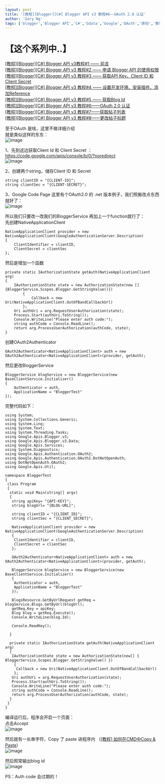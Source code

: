 ```yaml
---
layout: post
title: '[教程][Blogger][C#] Blogger API v3 教程#6——OAuth 2.0 认证'
author: 'Gary Ng'
tags: ['blogger','Blogger API','C#','Gdata','Google','OAuth','原创','教程']
---
```


# 【这个系列中..】

[[教程][Blogger][C#] Blogger API v3教程#1 —— 前言](http://garyngzhongbo.blogspot.com/2013/10/bloggerc-blogger-api-v31.html)  
[[教程][Blogger][C#] Blogger API v3 教程#2 —— 申请 Blogger API 的使用权限](http://garyngzhongbo.blogspot.com/2013/10/bloggerc-blogger-api-v3-2-blogger-api.html)  
[[教程][Blogger][C#] Blogger API v3 教程#3 —— 获取API Key、Client ID 和 Client Secret](http://garyngzhongbo.blogspot.com/2013/10/bloggerc-blogger-api-v3-3-api-keyclient.html)  
[[教程][Blogger][C#] Blogger API v3 教程#4 —— 设置开发环境、安装插件、添加Reference](http://garyngzhongbo.blogspot.com/2013/10/bloggerc-blogger-api-v3-4-reference.html)  
[[教程][Blogger][C#] Blogger API v3 教程#5 —— 获取Blog Id](http://garyngzhongbo.blogspot.com/2013/10/bloggerc-blogger-api-v3-5-blog-id.html)  
[[教程][Blogger][C#] Blogger API v3 教程#6——OAuth 2.0 认证](http://garyngzhongbo.blogspot.com/2013/10/bloggerc-blogger-api-v3-6oauth-20.html)  
[[教程][Blogger][C#] Blogger API v3 教程#7——获取帖子列表](http://garyngzhongbo.blogspot.com/2013/10/bloggerc-blogger-api-v3-7.html)  
[[教程][Blogger][C#] Blogger API v3 教程#8——更改帖子标题](http://garyngzhongbo.blogspot.com/2013/10/bloggerc-blogger-api-v3-8.html)  
  
至于OAuth 是啥，这里不做详细介绍  
就是类似这样的东东：  
![image](http://lh3.ggpht.com/-8EcUGThBuAo/UleX3FKLrSI/AAAAAAAAFG4/inkJJafEn3M/image_thumb.png?imgmax=800)  
  
1、先到这边获取Client Id 和 Client Secret ：<https://code.google.com/apis/console/b/0/?noredirect>  
![image](http://lh5.ggpht.com/-SAYj_aziQ6c/UleX4V30ZUI/AAAAAAAAFHI/jpgqN8JlNkg/image_thumb%25255B1%25255D.png?imgmax=800)  
  
2、创建两个string，储存Client ID 和 Secret  

    
    
    string clientID = "{CLIENT-ID}";
    string clientSec = "{CLIENT-SECRET}";
    

  
  
3、Google Code Page 这里有个OAuth2.0 的 .net 版本例子，我们照搬改点东西就好了：  
![image](http://lh4.ggpht.com/-ZkFSlllU_kQ/UleX6B2cSYI/AAAAAAAAFHY/nCI6Js3QKII/image_thumb%25255B2%25255D.png?imgmax=800)  
  
所以我们只要改一改我们的BloggerService 再加上一个function就行了：  
先创建NativeApplicationClient  

    
    
    NativeApplicationClient provider = new NativeApplicationClient(GoogleAuthenticationServer.Description)
    {
        ClientIdentifier = clientID,
        ClientSecret = clientSec
    };
    

  
然后是增加一个函数  

    
    
    private static IAuthorizationState getAuth(NativeApplicationClient arg)
    {
        IAuthorizationState state = new AuthorizationState(new [] {BloggerService.Scopes.Blogger.GetStringValue()})
            {
                Callback = new Uri(NativeApplicationClient.OutOfBandCallbackUrl)
            };
        Uri authUri = arg.RequestUserAuthorization(state);
        Process.Start(authUri.ToString());
        Console.WriteLine("Please enter auth code:");
        string authCode = Console.ReadLine();
        return arg.ProcessUserAuthorization(authCode, state);
    }
    

  
  
创建OAuth2Authenticator  

    
    
    OAuth2Authenticator<NativeApplicationClient> auth = new OAuth2Authenticator<NativeApplicationClient>(provider, getAuth);
    

  
  
然后更改BloggerService  

    
    
    BloggerService blogService = new BloggerService(new BaseClientService.Initializer()
    {
        Authenticator = auth,
        ApplicationName = "BloggerTest"
    });
    

  
完整代码如下：  

    
    
    using System;
    using System.Collections.Generic;
    using System.Linq;
    using System.Text;
    using System.Threading.Tasks;
    using Google.Apis.Blogger.v3;
    using Google.Apis.Blogger.v3.Data;
    using Google.Apis.Services;
    using System.Diagnostics;
    using Google.Apis.Authentication.OAuth2;
    using Google.Apis.Authentication.OAuth2.DotNetOpenAuth;
    using DotNetOpenAuth.OAuth2;
    using Google.Apis.Util;
    
    namespace BloggerTest
    {
     class Program
     {
      static void Main(string[] args)
      {
       string apiKey= "{API-KEY}";
       string blogUrl= "{BLOG-URL}";
    
       string clientID = "{CLIENT_ID}";
       string clientSec = "{CLIENT_SECRET}";
    
       NativeApplicationClient provider = new NativeApplicationClient(GoogleAuthenticationServer.Description)
       {
        ClientIdentifier = clientID,
        ClientSecret = clientSec
       };
    
       OAuth2Authenticator<NativeApplicationClient> auth = new OAuth2Authenticator<NativeApplicationClient>(provider, getAuth);
    
       BloggerService blogService = new BloggerService(new BaseClientService.Initializer()
       {
        Authenticator = auth,
        ApplicationName = "BloggerTest"
       });
    
       BlogsResource.GetByUrlRequest getReq = blogService.Blogs.GetByUrl(blogUrl);
       getReq.Key = apiKey;
       Blog blog = getReq.Execute();
       Console.WriteLine(blog.Id);
    
       Console.ReadKey();
    
      }
    
      private static IAuthorizationState getAuth(NativeApplicationClient arg)
      {
       IAuthorizationState state = new AuthorizationState(new[] { BloggerService.Scopes.Blogger.GetStringValue() })
        {
         Callback = new Uri(NativeApplicationClient.OutOfBandCallbackUrl)
        };
       Uri authUri = arg.RequestUserAuthorization(state);
       Process.Start(authUri.ToString());
       Console.WriteLine("Please enter auth code:");
       string authCode = Console.ReadLine();
       return arg.ProcessUserAuthorization(authCode, state);
      }
     }
    }
    
    

  
  
  
编译运行后，程序会开启一个页面：  
点击Accept  
![image](http://lh6.ggpht.com/-S_bLpcLohSU/UleX7Wx1nhI/AAAAAAAAFHk/0AoRuI-kKAE/image_thumb%25255B3%25255D.png?imgmax=800)  
  
  
然后就有一长串字符，Copy 了 paste 进程序内 （[[教程] 如何在CMD中Copy & Paste](http://garyngzhongbo.blogspot.com/2013/10/cmdcopy-paste.html)）  
![image](http://lh6.ggpht.com/-2Nj1_EIyY9g/UleX8TLBGgI/AAAAAAAAFH4/BcJ7oOKnJx4/image_thumb%25255B4%25255D.png?imgmax=800)  
  
然后照常输出blog id  
![image](http://lh5.ggpht.com/-YOzsZZts-jE/UleX9rBvCdI/AAAAAAAAFII/zCND2eAOq08/image_thumb%25255B5%25255D.png?imgmax=800)  
  
PS：Auth code 会过期的！
